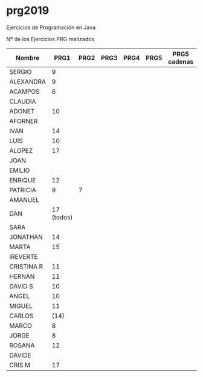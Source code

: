 # prg2019
Ejercicios de Programación en Java

Nº de los Ejercicios PRG realizados

| Nombre    | PRG1 | PRG2 | PRG3 | PRG4 | PRG5 | PRG5 cadenas| PRG6 | PRG7 | PRG8 |
| ------    | ---- | ---- | ---- | ---- | ---- | ----------- | ---- | ---- | ---- |
| SERGIO    | 9    |      |      |      |      |             |      |      |      |
| ALEXANDRA | 9    |      |      |      |      |             |      |      |      |
| ACAMPOS   | 6    |      |      |      |      |             |      |      |      |
| CLAUDIA   |      |      |      |      |      |             |      |      |      |
| ADONET    | 10   |      |      |      |      |             |      |      |      |
| AFORNER |        |      |      |      |      |             |      |      |      |
| IVAN |      14   |      |      |      |      |             |      |      |      |
| LUIS |      10   |      |      |      |      |             |      |      |      |
| ALOPEZ |    17   |      |      |      |      |             |      |      |      |
| JOAN |           |      |      |      |      |             |      |      |      |
| EMILIO |         |      |      |      |      |             |      |      |      |
| ENRIQUE | 12     |      |      |      |      |             |      |      |      |
| PATRICIA |   9   |   7  |      |      |      |             |      |      |      |
| AMANUEL |        |      |      |      |      |             |      |      |      |
| DAN |17 (todos)  |      |      |      |      |             |      |      |      |
| SARA |           |      |      |      |      |             |      |      |      |
| JONATHAN | 14    |      |      |      |      |             |      |      |      |
| MARTA | 15      |      |      |      |      |             |      |      |      |
| IREVERTE |       |      |      |      |      |             |      |      |      |
| CRISTINA R | 11  |      |      |      |      |             |      |      |      |
| HERNÁN |11|      |      |      |      |             |      |      |      |
| DAVID S |10 |      |      |      |      |             |      |      |      |
| ANGEL |10 |      |      |      |      |             |      |      |      |
| MIGUEL |   11   |      |      |      |      |             |      |      |      |
| CARLOS | (14)    |      |      |      |      |             |      |      |      |
| MARCO |   8     |      |      |      |      |             |      |      |      |
| JORGE |   8     |      |      |      |      |             |      |      |      |
| ROSANA |  12    |      |      |      |      |             |      |      |      |
| DAVIDE |        |      |      |      |      |             |      |      |      |
| CRIS M   | 17   |      |      |      |      |             |      |      |      |
